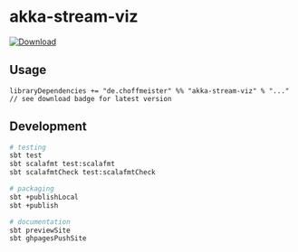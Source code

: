 # akka-stream-viz

[![Download](https://api.bintray.com/packages/choffmeister/maven/akka-stream-viz/images/download.svg)](https://bintray.com/choffmeister/maven/akka-stream-viz/_latestVersion)

## Usage

```
libraryDependencies += "de.choffmeister" %% "akka-stream-viz" % "..." // see download badge for latest version
```

## Development

```bash
# testing
sbt test
sbt scalafmt test:scalafmt
sbt scalafmtCheck test:scalafmtCheck

# packaging
sbt +publishLocal
sbt +publish

# documentation
sbt previewSite
sbt ghpagesPushSite
```
